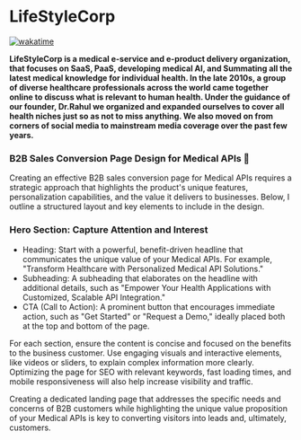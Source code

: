 # LifeStyleCorp
[![wakatime](https://wakatime.com/badge/github/Aby-ss/LifeStyleCorp.svg)](https://wakatime.com/badge/github/Aby-ss/LifeStyleCorp)

**LifeStyleCorp is a medical e-service and e-product delivery organization, that focuses on SaaS, PaaS, developing medical AI, and Summating all the latest medical knowledge for individual health. In the late 2010s, a group of diverse healthcare professionals across the world came together online to discuss what is relevant to human health. Under the guidance of our founder, Dr.Rahul we organized and expanded ourselves to cover all health niches just so as not to miss anything. We also moved on from corners of social media to mainstream media coverage over the past few years.**

### B2B Sales Conversion Page Design for Medical APIs 🚀

Creating an effective B2B sales conversion page for Medical APIs requires a strategic approach that highlights the product's unique features, personalization capabilities, and the value it delivers to businesses. Below, I outline a structured layout and key elements to include in the design.

### Hero Section: Capture Attention and Interest

- Heading: Start with a powerful, benefit-driven headline that communicates the unique value of your Medical APIs. For example, "Transform Healthcare with Personalized Medical API Solutions."
- Subheading: A subheading that elaborates on the headline with additional details, such as "Empower Your Health Applications with Customized, Scalable API Integration."
- CTA (Call to Action): A prominent button that encourages immediate action, such as "Get Started" or "Request a Demo," ideally placed both at the top and bottom of the page.

For each section, ensure the content is concise and focused on the benefits to the business customer. Use engaging visuals and interactive elements, like videos or sliders, to explain complex information more clearly. Optimizing the page for SEO with relevant keywords, fast loading times, and mobile responsiveness will also help increase visibility and traffic.

Creating a dedicated landing page that addresses the specific needs and concerns of B2B customers while highlighting the unique value proposition of your Medical APIs is key to converting visitors into leads and, ultimately, customers.
